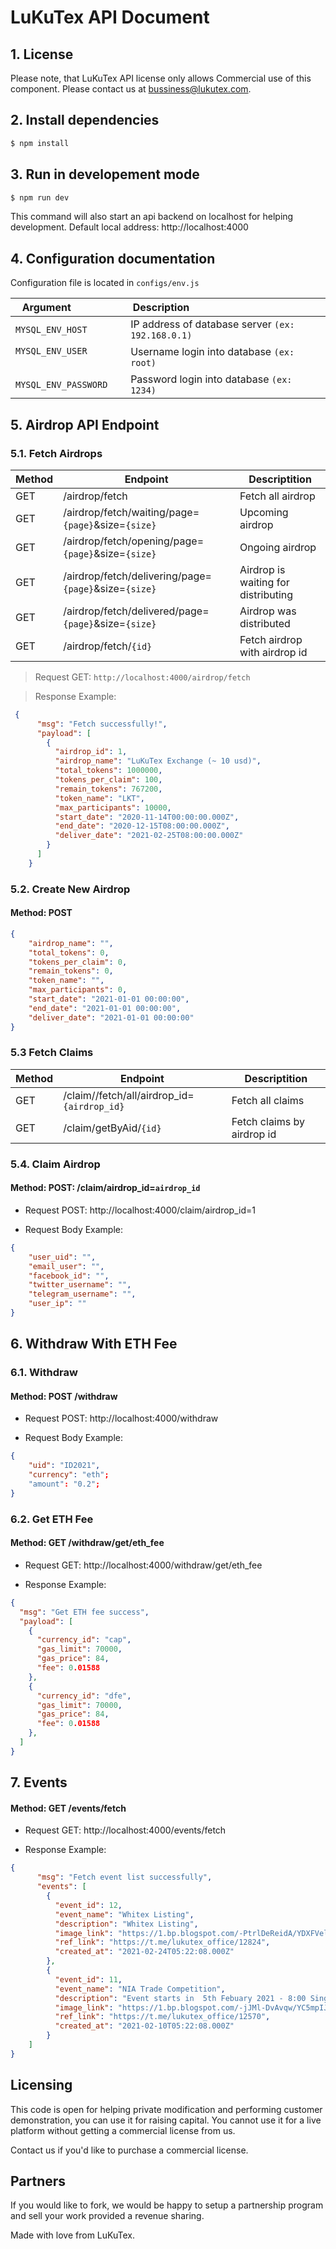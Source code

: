 # LuKuTex API Document


## 1. License

Please note, that LuKuTex API license only allows Commercial use of this component. Please contact us at bussiness@lukutex.com.

## 2. Install dependencies

```bash
$ npm install
```

## 3. Run in developement mode

```bash
$ npm run dev
```
This command will also start an api backend on localhost for helping development.
Default local address: http://localhost:4000

## 4. Configuration documentation

Configuration file is located in  `configs/env.js`


| Argument                 | Description                                                  |
| --------------------- | ------------------------------------------------------------ |
| `MYSQL_ENV_HOST`    | IP address of database server `(ex: 192.168.0.1)` |
| `MYSQL_ENV_USER`                | Username login into database `(ex: root)`  |
| `MYSQL_ENV_PASSWORD`     | Password login into database `(ex: 1234)`

## 5. Airdrop API Endpoint
### 5.1. Fetch Airdrops
| Method  | Endpoint   | Descriptition   |
| ------------ | ------------ | ------------ |
| GET |  /airdrop/fetch | Fetch all airdrop  | 
| GET  |  /airdrop/fetch/waiting/page=`{page}`&size=`{size}` | Upcoming airdrop  |
| GET |  /airdrop/fetch/opening/page=`{page}`&size=`{size}` | Ongoing airdrop  |
| GET  |  /airdrop/fetch/delivering/page=`{page}`&size=`{size}` | Airdrop is waiting for distributing  |
| GET |  /airdrop/fetch/delivered/page=`{page}`&size=`{size}` | Airdrop was distributed  |
| GET  |  /airdrop/fetch/`{id}` |     Fetch airdrop with airdrop id|

> Request GET: `http://localhost:4000/airdrop/fetch`

> Response Example:
```json
 {
      "msg": "Fetch successfully!",
      "payload": [
        {
          "airdrop_id": 1,
          "airdrop_name": "LuKuTex Exchange (~ 10 usd)",
          "total_tokens": 1000000,
          "tokens_per_claim": 100,
          "remain_tokens": 767200,
          "token_name": "LKT",
          "max_participants": 10000,
          "start_date": "2020-11-14T00:00:00.000Z",
          "end_date": "2020-12-15T08:00:00.000Z",
          "deliver_date": "2021-02-25T08:00:00.000Z"
        }
      ]
    }
```

### 5.2. Create New Airdrop
#### Method: POST
```json
{
	"airdrop_name": "",
	"total_tokens": 0,
	"tokens_per_claim": 0,
	"remain_tokens": 0,
	"token_name": "",
	"max_participants": 0,
	"start_date": "2021-01-01 00:00:00",
	"end_date": "2021-01-01 00:00:00",
	"deliver_date": "2021-01-01 00:00:00"
}
```

### 5.3 Fetch Claims
| Method  | Endpoint   | Descriptition   |
| ------------ | ------------ | ------------ |
| GET |  /claim//fetch/all/airdrop_id=`{airdrop_id}` | Fetch all claims  | 
| GET  |  /claim/getByAid/`{id}` |     Fetch claims by airdrop id|

### 5.4.  Claim Airdrop
#### Method: POST: /claim/airdrop_id=`airdrop_id`
* Request POST: http://localhost:4000/claim/airdrop_id=1

* Request Body Example:
```json
{
	"user_uid": "",
	"email_user": "",
	"facebook_id": "",
	"twitter_username": "",
	"telegram_username": "",
	"user_ip": ""
}
```

## 6. Withdraw With ETH Fee
### 6.1. Withdraw
#### Method: POST /withdraw
* Request POST: http://localhost:4000/withdraw

* Request Body Example:
```json
{
	"uid": "ID2021",
	"currency": "eth";
	"amount": "0.2";
}
```

### 6.2. Get ETH Fee
#### Method: GET /withdraw/get/eth_fee
* Request GET: http://localhost:4000/withdraw/get/eth_fee

* Response Example:
```json
{
  "msg": "Get ETH fee success",
  "payload": [
    {
      "currency_id": "cap",
      "gas_limit": 70000,
      "gas_price": 84,
      "fee": 0.01588
    },
    {
      "currency_id": "dfe",
      "gas_limit": 70000,
      "gas_price": 84,
      "fee": 0.01588
    },
  ]
}
```
## 7. Events
#### Method: GET /events/fetch
* Request GET: http://localhost:4000/events/fetch

* Response Example:
```json
{
	  "msg": "Fetch event list successfully",
	  "events": [
		{
		  "event_id": 12,
		  "event_name": "Whitex Listing",
		  "description": "Whitex Listing",
		  "image_link": "https://1.bp.blogspot.com/-PtrlDeReidA/YDXFVelN9EI/AAAAAAAAAR8/VU_FUtTrtW8-YsStxPAsroxKfAR8OClQACLcBGAsYHQ/s320/Whitex%2Blisting.png",
		  "ref_link": "https://t.me/lukutex_office/12824",
		  "created_at": "2021-02-24T05:22:08.000Z"
		},
		{
		  "event_id": 11,
		  "event_name": "NIA Trade Competition",
		  "description": "Event starts in  5th Febuary 2021 - 8:00 Singapore Time",
		  "image_link": "https://1.bp.blogspot.com/-jJMl-DvAvqw/YC5mpIJ1c7I/AAAAAAAAAQY/TS5wYhOXW1YmsmXDJ7W-wIe-8o84l6BZwCLcBGAsYHQ/s320/photo_2021-02-18_20-06-41.jpg",
		  "ref_link": "https://t.me/lukutex_office/12570",
		  "created_at": "2021-02-10T05:22:08.000Z"
		}
	]
}
```

## Licensing

This code is open for helping private modification and performing customer demonstration, you can use it for raising capital.
You cannot use it for a live platform without getting a commercial license from us.

Contact us if you'd like to purchase a commercial license.

## Partners

If you would like to fork, we would be happy to setup a partnership program and sell your work provided a revenue sharing.

Made with love from LuKuTex.
